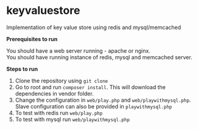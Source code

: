 # keyvaluestore
Implementation of key value store using redis and mysql/memcached

<b>Prerequisites to run</b>

You should have a web server running - apache or nginx.<br/>
You should have running instance of redis, mysql and memcached server.

<b>Steps to run</b>

1. Clone the repository using <code>git clone</code>
2. Go to root and run <code>composer install</code>. This will download the dependencies in vendor folder.
3. Change the configuration in <code>web/play.php</code> and <code>web/playwithmysql.php</code>. Slave configuration can also be provided in <code>playwithmysql.php</code>
4. To test with redis run <code>web/play.php</code>
5. To test with mysql run <code>web/playwithmysql.php</code>
